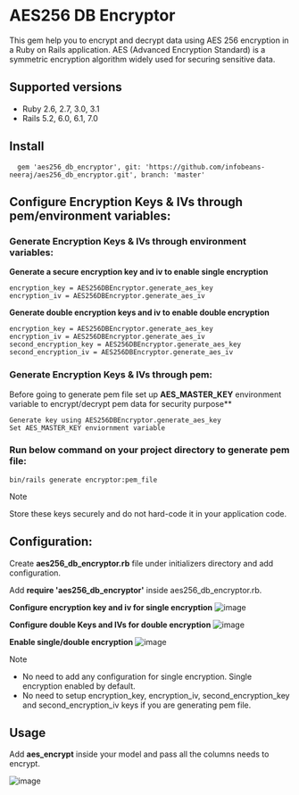 # AES256 DB Encryptor

This gem help you to encrypt and decrypt data using AES 256 encryption in a Ruby on Rails application. AES (Advanced Encryption Standard) is a symmetric encryption algorithm widely used for securing sensitive data.
## Supported versions
   - Ruby 2.6, 2.7, 3.0, 3.1
   - Rails 5.2, 6.0, 6.1, 7.0
## Install
      gem 'aes256_db_encryptor', git: 'https://github.com/infobeans-neeraj/aes256_db_encryptor.git', branch: 'master'

## Configure Encryption Keys & IVs through pem/environment  variables:
### Generate Encryption Keys & IVs through environment  variables:
**Generate a secure encryption key and iv to enable single encryption**
    
    encryption_key = AES256DBEncryptor.generate_aes_key
    encryption_iv = AES256DBEncryptor.generate_aes_iv

**Generate double encryption keys and iv to enable double encryption**
    
    encryption_key = AES256DBEncryptor.generate_aes_key
    encryption_iv = AES256DBEncryptor.generate_aes_iv
    second_encryption_key = AES256DBEncryptor.generate_aes_key
    second_encryption_iv = AES256DBEncryptor.generate_aes_iv
### Generate Encryption Keys & IVs through pem:
Before going to generate pem file set up **AES_MASTER_KEY** environment variable to encrypt/decrypt pem data for security purpose**

    Generate key using AES256DBEncryptor.generate_aes_key
    Set AES_MASTER_KEY enviornment variable

### Run below command on your project directory to generate pem file:
    bin/rails generate encryptor:pem_file

> [!NOTE]
> Store these keys securely and do not hard-code it in your application code.


## Configuration:
Create **aes256_db_encryptor.rb** file under initializers directory and add configuration.

Add **require 'aes256_db_encryptor'** inside aes256_db_encryptor.rb.

**Configure encryption key and iv for single encryption**
![image](https://github.com/user-attachments/assets/d53d016f-5064-4bf4-a62d-5f369bbc9008)

**Configure double Keys and IVs for double encryption**
![image](https://github.com/user-attachments/assets/80a316eb-204f-4701-8adc-369688fa05b0)

**Enable single/double encryption**
![image](https://github.com/user-attachments/assets/6302d394-0f58-4c64-a601-9d42531b4c36)

> [!NOTE]
> - No need to add any configuration for single encryption. Single encryption enabled by default.
> - No need to setup encryption_key, encryption_iv, second_encryption_key and second_encryption_iv keys if you are generating pem file.

## Usage
Add **aes_encrypt** inside your model and pass all the columns needs to encrypt.

![image](https://github.com/user-attachments/assets/5155b82d-570a-48c3-8529-af4db371d935)


